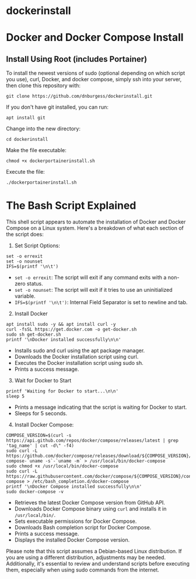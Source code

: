 # dockerinstall
Docker and Docker Compose Install
===

## Install Using Root (includes Portainer) 

To install the newest versions of sudo (optional depending on which script you use), curl, Docker, and docker compose, simply ssh into your server, then clone this repository with: 

```
git clone https://github.com/dnburgess/dockerinstall.git
```
If you don't have git installed, you can run:
```
apt install git
```

Change into the new directory:
```
cd dockerinstall
```

Make the file executable:
```
chmod +x dockerportainerinstall.sh
```

Execute the file:
```
./dockerportainerinstall.sh
```

The Bash Script Explained
===

This shell script appears to automate the installation of Docker and Docker Compose on a Linux system. Here's a breakdown of what each section of the script does:
1. Set Script Options:

```
set -o errexit
set -o nounset
IFS=$(printf '\n\t')
```
- ```set -o errexit```: The script will exit if any command exits with a non-zero status.
- ```set -o nounset```: The script will exit if it tries to use an uninitialized variable.
- ```IFS=$(printf '\n\t')```: Internal Field Separator is set to newline and tab.

2. Install Docker
```
apt install sudo -y && apt install curl -y
curl -fsSL https://get.docker.com -o get-docker.sh
sudo sh get-docker.sh
printf '\nDocker installed successfully\n\n'
```

- Installs sudo and curl using the apt package manager.
- Downloads the Docker installation script using curl.
- Executes the Docker installation script using sudo sh.
- Prints a success message.

3. Wait for Docker to Start
```
printf 'Waiting for Docker to start...\n\n'
sleep 5
```
- Prints a message indicating that the script is waiting for Docker to start.
- Sleeps for 5 seconds.

4. Install Docker Compose:
```
COMPOSE_VERSION=$(curl -s https://api.github.com/repos/docker/compose/releases/latest | grep 'tag_name' | cut -d\" -f4)
sudo curl -L https://github.com/docker/compose/releases/download/${COMPOSE_VERSION}/docker-compose-`uname -s`-`uname -m` > /usr/local/bin/docker-compose
sudo chmod +x /usr/local/bin/docker-compose
sudo curl -L https://raw.githubusercontent.com/docker/compose/${COMPOSE_VERSION}/contrib/completion/bash/docker-compose > /etc/bash_completion.d/docker-compose
printf '\nDocker Compose installed successfully\n\n'
sudo docker-compose -v
```

- Retrieves the latest Docker Compose version from GitHub API.
- Downloads Docker Compose binary using ```curl``` and installs it in ```/usr/local/bin/```.
- Sets executable permissions for Docker Compose.
- Downloads Bash completion script for Docker Compose.
- Prints a success message.
- Displays the installed Docker Compose version.


Please note that this script assumes a Debian-based Linux distribution. If you are using a different distribution, adjustments may be needed. Additionally, it's essential to review and understand scripts before executing them, especially when using sudo commands from the internet.

